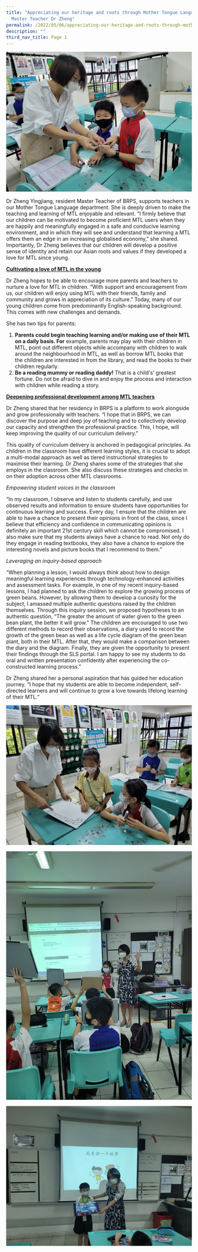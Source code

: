 ```yaml
---
title: "Appreciating our heritage and roots through Mother Tongue Languages:
  Master Teacher Dr Zheng"
permalink: /2022/05/06/appreciating-our-heritage-and-roots-through-mother-tongue-languages/
description: ""
third_nav_title: Page 1
---
```


![](/images/Dr-Zheng-1-Banner-scaled.jpeg)

<p>Dr Zheng Yingjiang, resident Master Teacher of BRPS, supports teachers in our Mother Tongue Language department. She is deeply driven to make the teaching and learning of MTL enjoyable and relevant. &ldquo;I firmly believe that our children can be motivated to become proficient MTL users when they are happily and meaningfully engaged in a safe and conducive learning environment, and in which they will see and understand that learning a MTL offers them an edge in an increasing globalised economy,&rdquo; she shared. Importantly, Dr Zheng believes that our children will develop a positive sense of identity and retain our Asian roots and values if they developed a love for MTL since young.</p>
<p><strong><u>Cultivating a love of MTL in the young</u></strong></p>
<p>Dr Zheng hopes to be able to encourage more parents and teachers to nurture a love for MTL in children. &ldquo;With support and encouragement from us, our children will enjoy using MTL with their friends, family and community and grows in appreciation of its culture.&rdquo; Today, many of our young children come from predominantly English-speaking background. This comes with new challenges and demands.</p>
<p>She has two tips for parents:</p>
<ol>
<li><strong>Parents could begin teaching learning and/or making use of their MTL on a daily basis. For</strong>&nbsp;example, parents may play with their children in MTL, point out different objects while accompany with children to walk around the neighbourhood in MTL, as well as borrow MTL books that the children are interested in from the library, and read the books to their children regularly.</li>
<li><strong>Be a reading mummy or reading daddy!</strong>&nbsp;That is a child's&rsquo; greatest fortune. Do not be afraid to dive in and enjoy the process and interaction with children while reading a story.<u></u></li>
</ol>
<p><strong><u>Deepening professional development among MTL teachers</u></strong></p>
<p>Dr Zheng shared that her residency in BRPS is a platform to work alongside and grow professionally with teachers. &ldquo;I hope that in BRPS, we can discover the purpose and deep joy of teaching and to collectively develop our capacity and strengthen the professional practice. This, I hope, will keep improving the quality of our curriculum delivery.&rdquo;</p>
<p>This quality of curriculum delivery is anchored in pedagogical principles. As children in the classroom have different learning styles, it is crucial to adopt a multi-modal approach as well as tiered instructional strategies to maximise their learning. Dr Zheng shares some of the strategies that she employs in the classroom. She also discuss these strategies and checks in on their adoption across other MTL classrooms.</p>
<p><em>Empowering student voices in the classroom</em></p>
<p>&ldquo;In my classroom, I observe and listen to students carefully, and use observed results and information to ensure students have opportunities for continuous learning and success. Every day, I ensure that the children are able to have a chance to present their opinions in front of the class, since I believe that efficiency and confidence in communicating opinions is definitely an important 21st century skill which cannot be compromised. I also make sure that my students always have a chance to read. Not only do they engage in reading textbooks, they also have a chance to explore the interesting novels and picture books that I recommend to them.&rdquo;</p>
<p><em>Leveraging an inquiry-based approach </em></p>
<p>&ldquo;When planning a lesson, I would always think about how to design meaningful learning experiences through technology-enhanced activities and assessment tasks. For example, in one of my recent inquiry-based lessons, I had planned to ask the children to explore the growing process of green beans. However, by allowing them to develop a curiosity for the subject, I amassed multiple authentic questions raised by the children themselves. Through this inquiry session, we proposed hypotheses to an authentic question, &ldquo;The greater the amount of water given to the green bean plant, the better it will grow.&rdquo; The children are encouraged to use two different methods to record their observations, a diary used to record the growth of the green bean as well as a life cycle diagram of the green bean plant, both in their MTL. After that, they would make a comparison between the diary and the diagram. Finally, they are given the opportunity to present their findings through the SLS portal. I am happy to see my students to do oral and written presentation confidently after experiencing the co-constructed learning process.&rdquo;</p>
<p>Dr Zheng shared her a personal aspiration that has guided her education journey. &ldquo;I hope that my students are able to become independent, self-directed learners and will continue to grow a love towards lifelong learning of their MTL.&rdquo;</p>

![](/images/Dr-Zheng-2-2048x1536.jpeg)

![](/images/Dr-Zheng-3.jpeg)

![](/images/Dr-Zheng-4.jpeg)